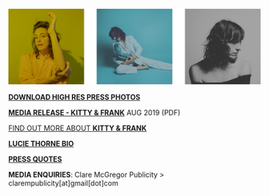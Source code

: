 [![](data/image/about/LT_3B_PHOTOS.png)](https://www.dropbox.com/sh/aje3cry6elw37dw/AABqXSSVJ3vsxVBCFcMZAh4Pa?dl=0)

[**DOWNLOAD HIGH RES PRESS PHOTOS**](https://www.dropbox.com/sh/aje3cry6elw37dw/AABqXSSVJ3vsxVBCFcMZAh4Pa?dl=0)

[**MEDIA RELEASE - KITTY & FRANK**](data/pr/LucieThorne_MediaRelease_July2019.pdf) AUG 2019 (PDF)

[FIND OUT MORE ABOUT **KITTY & FRANK**](?p=albums/kitty-and-frank)

[**LUCIE THORNE BIO**](?p=about/bio)

[**PRESS QUOTES**](?p=press)

**MEDIA ENQUIRIES**: Clare McGregor Publicity > clarempublicity[at]gmail[dot]com
